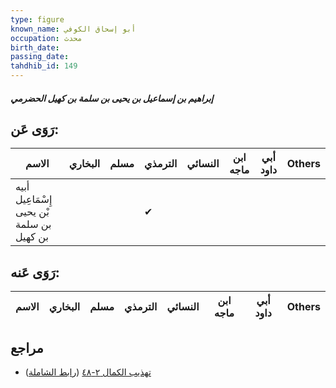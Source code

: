 ```yaml
---
type: figure
known_name: أبو إسحاق الكوفي
occupation: محدث
birth_date:
passing_date:
tahdhib_id: 149
---
```

##### إبراهيم بن إسماعيل بن يحيى بن سلمة بن كهيل الحضرمي

## رَوَى عَن:
| الاسم                                     | البخاري | مسلم | الترمذي | النسائي | ابن ماجه | أبي داود | Others |
| ----------------------------------------- | ------- | ---- | ------- | ------- | -------- | -------- | ------ |
| أبيه إِسْمَاعِيل بْن يحيى بن سلمة بن كهيل |         |      | ✔       |         |          |          |        |
## رَوَى عَنه:
| الاسم | البخاري | مسلم | الترمذي | النسائي | ابن ماجه | أبي داود | Others |
| ----- | ------- | ---- | ------- | ------- | -------- | -------- | ------ |
## مراجع
- [تهذيب الكمال ٢-٤٨](obsidian://open?vault=Tahdhib-al-Kamal&file=Figures/١٤٩-إبراهيم%20بن%20إسماعيل%20بن%20يحيى%20بن%20سلمة%20بن%20كهيل%20الحضرمي) ([رابط الشاملة](https://shamela.ws/book/3722/529))